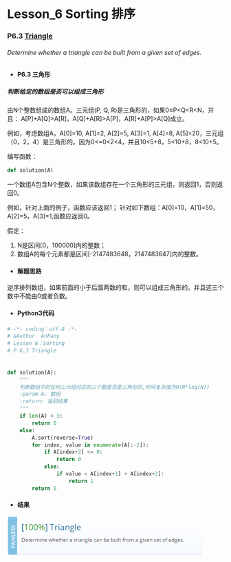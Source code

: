 # Lesson_6 Sorting  排序



### P6.3 [Triangle](https://app.codility.com/programmers/lessons/2-arrays/triangle/) 
###### Determine whether a triangle can be built from a given set of edges.


* #### P6.3 三角形

#####  判断给定的数组是否可以组成三角形

由N个整数组成的数组A。三元组(P, Q, R)是三角形的，如果0≤P<Q<R<N，并且：
A[P]+A[Q]>A[R]，A[Q]+A[R]>A[P]，A[R]+A[P]>A[Q]成立。

例如，考虑数组A，A[0]=10, A[1]=2, A[2]=5, A[3]=1, A[4]=8, A[5]=20，三元组（0，2，4）是三角形的。因为0<=0<2<4，并且10<5+8，5<10+8，8<10+5。

编写函数：
```python
def solution(A)
```

一个数组A包含N个整数，如果该数组存在一个三角形的三元组，则返回1，否则返回0。

例如，针对上面的例子，函数应该返回1；
针对如下数组：A[0]=10，A[1]=50，A[2]=5，A[3]=1,函数应返回0。


假定：
  1. N是区间[0，100000]内的整数；
  2. 数组A的每个元素都是区间[-2147483648，2147483647]内的整数。
  


* #### 解题思路

逆序排列数组，如果前面的小于后面两数的和，则可以组成三角形的。并且这三个数中不能由0或者负数。


* #### Python3代码

```python
# -*- coding：utf-8 -*-
# &Author  AnFany
# Lesson 6：Sorting
# P 6.3 Triangle


def solution(A):
    """
    判断数组中的任何三元组对应的三个数是否是三角形的,时间复杂度为O(N*log(N))
    :param A: 数组
    :return: 返回结果
    """
    if len(A) < 3:
        return 0
    else:
        A.sort(reverse=True)
        for index, value in enumerate(A[:-2]):
            if A[index+2] <= 0:
                return 0
            else:
                if value < A[index+1] + A[index+2]:
                    return 1
        return 0
```


* #### 结果


![image](https://github.com/Anfany/Codility-Lessons-By-Python3/blob/master/L6_Sorting/6.3.png)
